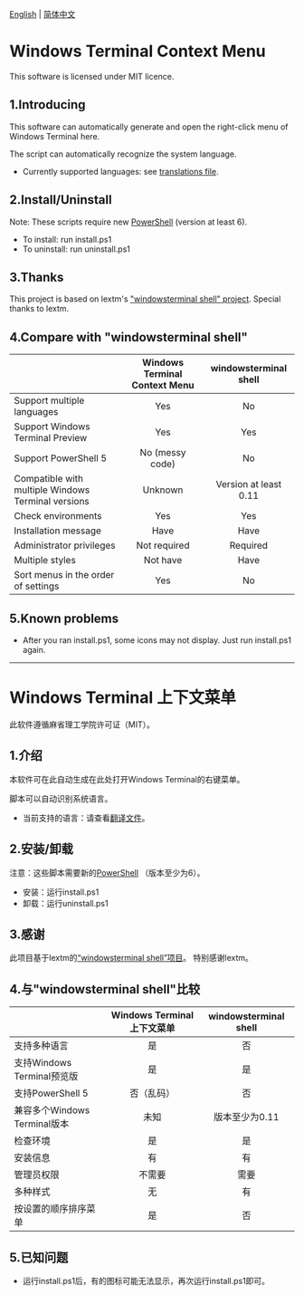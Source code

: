[English](#English) | [简体中文](#Chinese)

# <div id="English">Windows Terminal Context Menu</div>
This software is licensed under MIT licence.

## 1.Introducing

This software can automatically generate and open the right-click menu of Windows Terminal here.

The script can automatically recognize the system language.
- Currently supported languages: see [translations file](./translations.ini).

## 2.Install/Uninstall

Note: These scripts require new [PowerShell](https://github.com/PowerShell/PowerShell) (version at least 6).
- To install: run install.ps1
- To uninstall: run uninstall.ps1

## 3.Thanks

This project is based on lextm's ["windowsterminal shell" project](https://github.com/lextm/windowsterminal-shell).
Special thanks to lextm.

## 4.Compare with "windowsterminal shell"
| | Windows Terminal Context Menu | windowsterminal shell |
| :- | :-: | :-: |
| Support multiple languages | Yes | No |
| Support Windows Terminal Preview | Yes | Yes |
| Support PowerShell 5 | No (messy code) | No |
| Compatible with multiple Windows Terminal versions | Unknown | Version at least 0.11 |
| Check environments | Yes | Yes |
| Installation message | Have | Have |
| Administrator privileges | Not required | Required |
| Multiple styles | Not have | Have |
| Sort menus in the order of settings | Yes | No |

## 5.Known problems
* After you ran install.ps1, some icons may not display. Just run install.ps1 again.

---

# <div id="Chinese">Windows Terminal 上下文菜单</div>
此软件遵循麻省理工学院许可证（MIT）。

## 1.介绍

本软件可在此自动生成在此处打开Windows Terminal的右键菜单。

脚本可以自动识别系统语言。
- 当前支持的语言：请查看[翻译文件](./translations.ini)。

## 2.安装/卸载

注意：这些脚本需要新的[PowerShell](https://github.com/PowerShell/PowerShell) （版本至少为6）。
- 安装：运行install.ps1
- 卸载：运行uninstall.ps1

## 3.感谢

此项目基于lextm的[“windowsterminal shell”项目](https://github.com/lextm/windowsterminal-shell)。
特别感谢lextm。

## 4.与"windowsterminal shell"比较
| | Windows Terminal 上下文菜单 | windowsterminal shell |
| :- | :-: | :-: |
| 支持多种语言 | 是 | 否 |
| 支持Windows Terminal预览版 | 是 | 是 |
| 支持PowerShell 5 | 否（乱码） | 否 |
| 兼容多个Windows Terminal版本 | 未知 | 版本至少为0.11 |
| 检查环境 | 是 | 是 |
| 安装信息 | 有 | 有 |
| 管理员权限 | 不需要 | 需要 |
| 多种样式 | 无 | 有 |
| 按设置的顺序排序菜单 | 是 | 否 |

## 5.已知问题
* 运行install.ps1后，有的图标可能无法显示，再次运行install.ps1即可。
